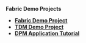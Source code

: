 <strong>Fabric Demo Projects<strong>

<ul>
<li><a href="/articles/demo_project/Fabric_Demo_Project/00_Fabric_demo_project_setup_guidelines.md">Fabric Demo Project</a></li>
<li><a href="/articles/demo_project/TDM_Demo_Project/TDM7_6_demo_project_setup_guidelines.md">TDM Demo Project</a></li>
<li><a href="/articles/demo_project/09_DPM_Tutorial/DPM_Application_Tutorial.md">DPM Application Tutorial</a></li>


</ul>



